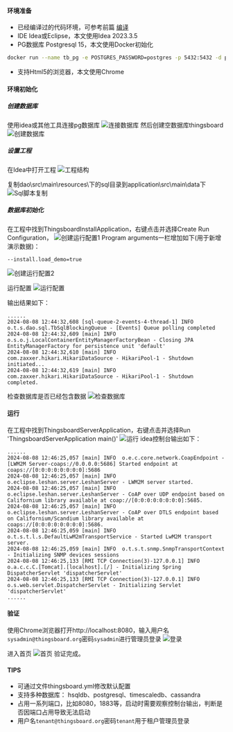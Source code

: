 #### 环境准备
- 已经编译过的代码环境，可参考前篇 [编译](../编译/编译.md)
- IDE Idea或Eclipse，本文使用Idea 2023.3.5
- PG数据库 Postgresql 15，本文使用Docker初始化
```sh
docker run --name tb_pg -e POSTGRES_PASSWORD=postgres -p 5432:5432 -d postgres:15 
```
- 支持Html5的浏览器，本文使用Chrome 

#### 环境初始化
##### 创建数据库
使用idea或其他工具连接pg数据库
![连接数据库](../../image/连接数据库.png)
然后创建空数据库thingsboard
![创建数据库](../../image/创建数据库.png)

##### 设置工程
在Idea中打开工程
![工程结构](../../image/工程结构_3.7.png)

复制dao\src\main\resources\下的sql目录到application\src\main\data下
![Sql脚本复制](../../image/Sql脚本复制.png)


##### 数据库初始化
在工程中找到ThingsboardInstallApplication，右键点击并选择Create Run Configuration，
![创建运行配置1](../../image/创建运行配置1_3.7.png)
Program arguments一栏增加如下(用于新增演示数据)：
```
--install.load_demo=true
```
![创建运行配置2](../../image/创建运行配置2_3.7.png)

运行配置
![运行配置](../../image/运行配置.png)

输出结果如下：
```
......
2024-08-08 12:44:32,608 [sql-queue-2-events-4-thread-1] INFO  o.t.s.dao.sql.TbSqlBlockingQueue - [Events] Queue polling completed
2024-08-08 12:44:32,609 [main] INFO  o.s.o.j.LocalContainerEntityManagerFactoryBean - Closing JPA EntityManagerFactory for persistence unit 'default'
2024-08-08 12:44:32,610 [main] INFO  com.zaxxer.hikari.HikariDataSource - HikariPool-1 - Shutdown initiated...
2024-08-08 12:44:32,619 [main] INFO  com.zaxxer.hikari.HikariDataSource - HikariPool-1 - Shutdown completed.
```

检查数据库是否已经包含数据
![检查数据库](../../image/检查数据库_3.7.png)

#### 运行
在工程中找到ThingsboardServerApplication，右键点击并选择Run 'ThingsboardServerApplication main()'
![运行](../../image/运行_3.7.png)
idea控制台输出如下：
```
......
2024-08-08 12:46:25,057 [main] INFO  o.e.c.core.network.CoapEndpoint - [LWM2M Server-coaps://0.0.0.0:5686] Started endpoint at coaps://[0:0:0:0:0:0:0:0]:5686
2024-08-08 12:46:25,057 [main] INFO  o.eclipse.leshan.server.LeshanServer - LWM2M server started.
2024-08-08 12:46:25,057 [main] INFO  o.eclipse.leshan.server.LeshanServer - CoAP over UDP endpoint based on Californium library available at coap://[0:0:0:0:0:0:0:0]:5685.
2024-08-08 12:46:25,057 [main] INFO  o.eclipse.leshan.server.LeshanServer - CoAP over DTLS endpoint based on Californium/Scandium library available at coaps://[0:0:0:0:0:0:0:0]:5686.
2024-08-08 12:46:25,059 [main] INFO  o.t.s.t.l.s.DefaultLwM2mTransportService - Started LwM2M transport server.
2024-08-08 12:46:25,059 [main] INFO  o.t.s.t.snmp.SnmpTransportContext - Initializing SNMP devices sessions
2024-08-08 12:46:25,133 [RMI TCP Connection(3)-127.0.0.1] INFO  o.a.c.c.C.[Tomcat].[localhost].[/] - Initializing Spring DispatcherServlet 'dispatcherServlet'
2024-08-08 12:46:25,133 [RMI TCP Connection(3)-127.0.0.1] INFO  o.s.web.servlet.DispatcherServlet - Initializing Servlet 'dispatcherServlet'
......
```

#### 验证
使用Chrome浏览器打开http://localhost:8080，输入用户名`sysadmin@thingsboard.org`密码`sysadmin`进行管理员登录
![登录](../../image/登录.png)

进入首页
![首页](../../image/首页_3.7.png)
验证完成。

#### TIPS
- 可通过文件thingsboard.yml修改默认配置
- 支持多种数据库： hsqldb、postgresql、timescaledb、cassandra
- 占用一系列端口，比如8080，1883等，启动时需要观察控制台输出，判断是否因端口占用导致无法启动
- 用户名`tenant@thingsboard.org`密码`tenant`用于租户管理员登录

